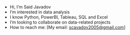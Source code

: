 - Hi, I’m Said Javadov
- I’m interested in data analysis
- I know Python, PowerBI, Tableau, SQL and Excel
- I’m looking to collaborate on data-related projects
- How to reach me: [My email: scavadov2005@gmail.com]



<!---
JavadovSaid/JavadovSaid is a ✨ special ✨ repository because its `README.md` (this file) appears on your GitHub profile.
You can click the Preview link to take a look at your changes.
--->
